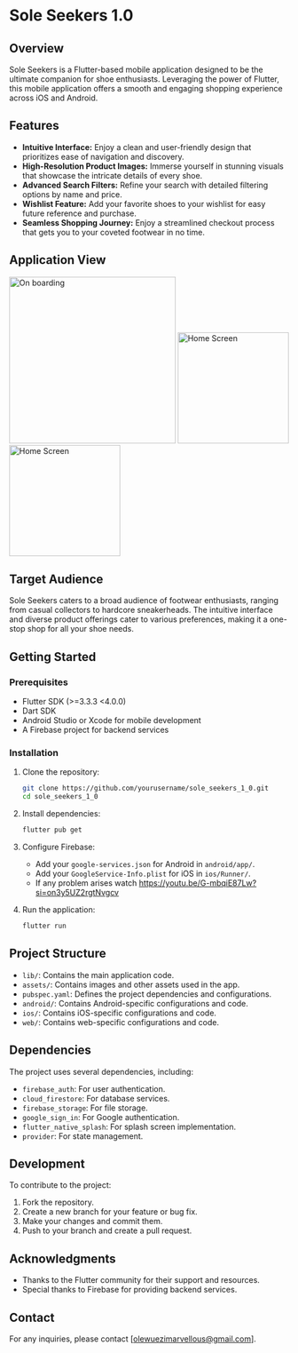 # Sole Seekers 1.0

## Overview
Sole Seekers is a Flutter-based mobile application designed to be the ultimate companion for shoe enthusiasts. Leveraging the power of Flutter, this mobile application offers a smooth and engaging shopping experience across iOS and Android.

## Features
- **Intuitive Interface:** Enjoy a clean and user-friendly design that prioritizes ease of navigation and discovery.
- **High-Resolution Product Images:** Immerse yourself in stunning visuals that showcase the intricate details of every shoe.
- **Advanced Search Filters:** Refine your search with detailed filtering options by name and price.
- **Wishlist Feature:** Add your favorite shoes to your wishlist for easy future reference and purchase.
- **Seamless Shopping Journey:**  Enjoy a streamlined checkout process that gets you to your coveted footwear in no time.

## Application View
<img src="https://github.com/user-attachments/assets/484535f8-9e25-4ae3-915c-bdfa23ff2b06" alt="On boarding" width="300"/>
<img src="https://github.com/user-attachments/assets/18fbd978-41f4-40a4-a165-ed4d2c065d4a" alt="Home Screen" width="200"/>
<img src="https://github.com/user-attachments/assets/dd2da9c3-9f1a-4028-a025-0baa63bd26b8" alt="Home Screen" width="200"/>


## Target Audience
Sole Seekers caters to a broad audience of footwear enthusiasts, ranging from casual collectors to hardcore sneakerheads. The intuitive interface and diverse product offerings cater to various preferences, making it a one-stop shop for all your shoe needs.
## Getting Started

### Prerequisites
- Flutter SDK (>=3.3.3 <4.0.0)
- Dart SDK
- Android Studio or Xcode for mobile development
- A Firebase project for backend services

### Installation
1. Clone the repository:
   ```bash
   git clone https://github.com/yourusername/sole_seekers_1_0.git
   cd sole_seekers_1_0
   ```

2. Install dependencies:
   ```bash
   flutter pub get
   ```

3. Configure Firebase:
   - Add your `google-services.json` for Android in `android/app/`.
   - Add your `GoogleService-Info.plist` for iOS in `ios/Runner/`.
   - If any problem arises watch https://youtu.be/G-mbqiE87Lw?si=on3y5UZ2rgtNvgcv

4. Run the application:
   ```bash
   flutter run
   ```

## Project Structure
- `lib/`: Contains the main application code.
- `assets/`: Contains images and other assets used in the app.
- `pubspec.yaml`: Defines the project dependencies and configurations.
- `android/`: Contains Android-specific configurations and code.
- `ios/`: Contains iOS-specific configurations and code.
- `web/`: Contains web-specific configurations and code.

## Dependencies
The project uses several dependencies, including:
- `firebase_auth`: For user authentication.
- `cloud_firestore`: For database services.
- `firebase_storage`: For file storage.
- `google_sign_in`: For Google authentication.
- `flutter_native_splash`: For splash screen implementation.
- `provider`: For state management.

## Development
To contribute to the project:
1. Fork the repository.
2. Create a new branch for your feature or bug fix.
3. Make your changes and commit them.
4. Push to your branch and create a pull request.

## Acknowledgments
- Thanks to the Flutter community for their support and resources.
- Special thanks to Firebase for providing backend services.

## Contact
For any inquiries, please contact [olewuezimarvellous@gmail.com].
